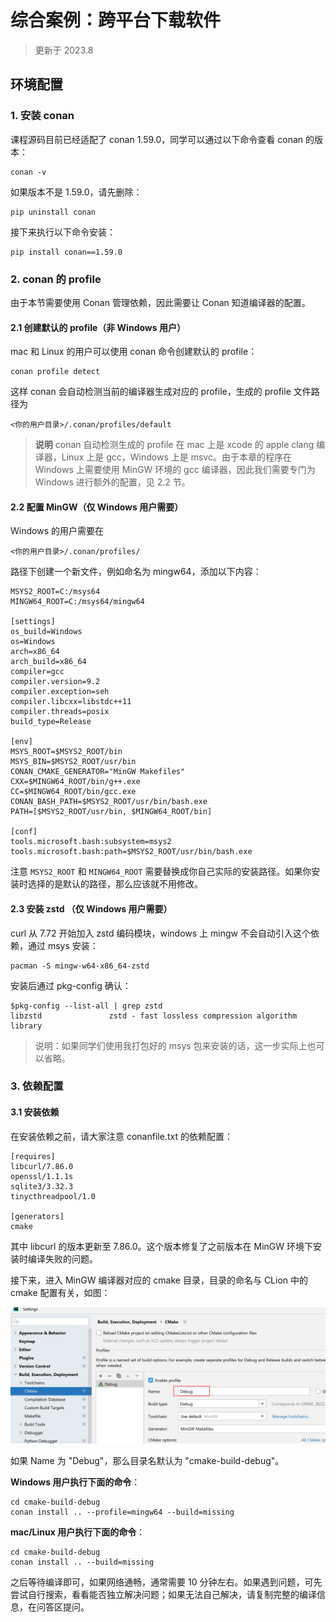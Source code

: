 # 综合案例：跨平台下载软件

> 更新于 2023.8

## 环境配置

### 1. 安装 conan

课程源码目前已经适配了 conan 1.59.0，同学可以通过以下命令查看 conan 的版本：

```
conan -v
```

如果版本不是 1.59.0，请先删除：

```
pip uninstall conan
```

接下来执行以下命令安装：

```
pip install conan==1.59.0
```

### 2. conan 的 profile

由于本节需要使用 Conan 管理依赖，因此需要让 Conan 知道编译器的配置。

#### 2.1 创建默认的 profile（非 Windows 用户）

mac 和 Linux 的用户可以使用 conan 命令创建默认的 profile：

```
conan profile detect
```

这样 conan 会自动检测当前的编译器生成对应的 profile，生成的 profile 文件路径为 

```
<你的用户目录>/.conan/profiles/default
```

>**说明** conan 自动检测生成的 profile 在 mac 上是 xcode 的 apple clang 编译器，Linux 上是 gcc，Windows 上是 msvc。由于本章的程序在 Windows 上需要使用 MinGW 环境的 gcc 编译器，因此我们需要专门为 Windows 进行额外的配置，见 2.2 节。

#### 2.2  配置 MinGW（仅 Windows 用户需要）

Windows 的用户需要在

```
<你的用户目录>/.conan/profiles/
```

路径下创建一个新文件，例如命名为 mingw64，添加以下内容：

```
MSYS2_ROOT=C:/msys64
MINGW64_ROOT=C:/msys64/mingw64

[settings]
os_build=Windows
os=Windows
arch=x86_64
arch_build=x86_64
compiler=gcc
compiler.version=9.2
compiler.exception=seh
compiler.libcxx=libstdc++11
compiler.threads=posix
build_type=Release

[env]
MSYS_ROOT=$MSYS2_ROOT/bin
MSYS_BIN=$MSYS2_ROOT/usr/bin
CONAN_CMAKE_GENERATOR="MinGW Makefiles"
CXX=$MINGW64_ROOT/bin/g++.exe
CC=$MINGW64_ROOT/bin/gcc.exe
CONAN_BASH_PATH=$MSYS2_ROOT/usr/bin/bash.exe
PATH=[$MSYS2_ROOT/usr/bin, $MINGW64_ROOT/bin]

[conf]
tools.microsoft.bash:subsystem=msys2
tools.microsoft.bash:path=$MSYS2_ROOT/usr/bin/bash.exe
```

注意 `MSYS2_ROOT` 和 `MINGW64_ROOT` 需要替换成你自己实际的安装路径。如果你安装时选择的是默认的路径，那么应该就不用修改。

#### 2.3 安装 zstd （仅 Windows 用户需要）

curl 从 7.72 开始加入 zstd 编码模块，windows 上 mingw 不会自动引入这个依赖，通过 msys 安装：

```
pacman -S mingw-w64-x86_64-zstd
```
安装后通过 pkg-config 确认：

```
$pkg-config --list-all | grep zstd
libzstd               zstd - fast lossless compression algorithm library
```

> 说明：如果同学们使用我打包好的 msys 包来安装的话，这一步实际上也可以省略。

### 3. 依赖配置

#### 3.1 安装依赖

在安装依赖之前，请大家注意 conanfile.txt 的依赖配置：

```
[requires]
libcurl/7.86.0
openssl/1.1.1s
sqlite3/3.32.3
tinycthreadpool/1.0

[generators]
cmake
```

其中 libcurl 的版本更新至 7.86.0。这个版本修复了之前版本在 MinGW 环境下安装时编译失败的问题。

接下来，进入 MinGW 编译器对应的 cmake 目录，目录的命名与 CLion 中的 cmake 配置有关，如图：

![](assets/cmake-config.png)

如果 Name 为 "Debug"，那么目录名默认为 "cmake-build-debug"。

**Windows 用户执行下面的命令**：

```
cd cmake-build-debug
conan install .. --profile=mingw64 --build=missing
```

**mac/Linux 用户执行下面的命令**：

```
cd cmake-build-debug
conan install .. --build=missing
```

之后等待编译即可，如果网络通畅，通常需要 10 分钟左右。如果遇到问题，可先尝试自行搜索，看看能否独立解决问题；如果无法自己解决，请复制完整的编译信息，在问答区提问。